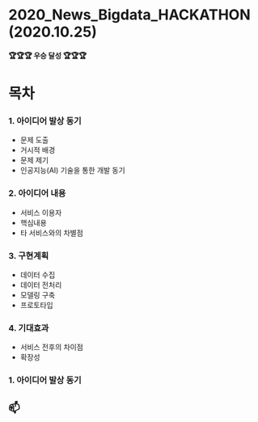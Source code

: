 # 2020_News_Bigdata_HACKATHON (2020.10.25)

**🏆🏆🏆 우승 달성 🏆🏆🏆** 

# 목차

### 1. 아이디어 발상 동기
  - 문제 도출
  - 거시적 배경
  - 문제 제기
  - 인공지능(AI) 기술을 통한 개발 동기

### 2. 아이디어 내용
- 서비스 이용자
- 핵심내용
- 타 서비스와의 차별점
  
### 3. 구현계획
- 데이터 수집
- 데이터 전처리
- 모델링 구축
- 프로토타입
  
### 4. 기대효과
- 서비스 전후의 차이점
- 확장성



### 1. 아이디어 발상 동기
##   📫
